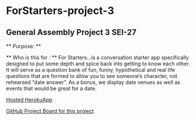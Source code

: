 # ForStarters-project-3
## General Assembly Project 3 SEI-27

** Purpose: **

** Who is this for : ** For Starters...is a conversation starter app specifically designed to put some depth and spice back into getting to know each other. 
It will serve as a question bank of fun, funny, hypothetical and real life questions that are formed to allow you to see someone’s character, not rehearsed “date answer”.
As a bonus, we display date venues as well as events that would be great for a date.

[Hosted HerokuApp](https://for-starters-project-3.herokuapp.com/)

[GitHub Project Board for this project ](https://git.generalassemb.ly/RMyers/forstarters-project-3/projects/1)


